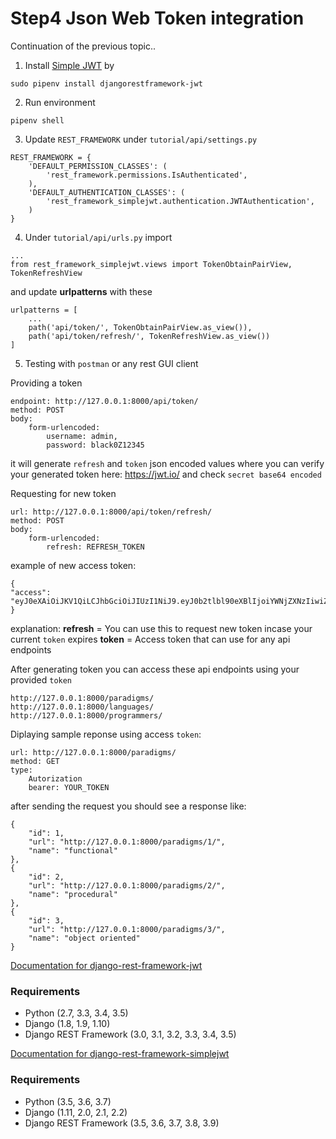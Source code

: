 # Step4 Json Web Token integration

Continuation of the previous topic..

1. Install [Simple JWT](http://getblimp.github.io/django-rest-framework-jwt/) by
```
sudo pipenv install djangorestframework-jwt
```

2. Run environment
```
pipenv shell
```

3. Update `REST_FRAMEWORK` under `tutorial/api/settings.py`
```
REST_FRAMEWORK = {
    'DEFAULT_PERMISSION_CLASSES': (
        'rest_framework.permissions.IsAuthenticated',
    ),
    'DEFAULT_AUTHENTICATION_CLASSES': (
        'rest_framework_simplejwt.authentication.JWTAuthentication',
    )
}
```

4. Under `tutorial/api/urls.py` import

```
...
from rest_framework_simplejwt.views import TokenObtainPairView, TokenRefreshView
```
and update **urlpatterns** with these
```
urlpatterns = [
    ...
    path('api/token/', TokenObtainPairView.as_view()),
    path('api/token/refresh/', TokenRefreshView.as_view())
]
```
5. Testing with `postman` or any rest GUI client

Providing a token
```
endpoint: http://127.0.0.1:8000/api/token/
method: POST
body:
    form-urlencoded: 
        username: admin, 
        password: black0Z12345
```

it will generate `refresh` and `token` json encoded values where you can verify your generated token here: https://jwt.io/ and check `secret base64 encoded`

Requesting for new token
```
url: http://127.0.0.1:8000/api/token/refresh/
method: POST
body:
    form-urlencoded:
        refresh: REFRESH_TOKEN
```

example of new access token:
```
{
"access": "eyJ0eXAiOiJKV1QiLCJhbGciOiJIUzI1NiJ9.eyJ0b2tlbl90eXBlIjoiYWNjZXNzIiwiZXhwIjoxNTYxMzU4MTM5LCJqdGkiOiJmMTc4ZjA3Y2UzNjc0ZTllYTUyOTYyYmU1NjJhM2NiOCIsInVzZXJfaWQiOjF9.YQvnZadr4HI2AexyVnlNqlbNQxwwjALNdByYT6pPoo8"
}
```

explanation: 
**refresh** = You can use this to request new token incase your current `token` expires
**token** = Access token that can use for any api endpoints

After generating token you can access these api endpoints using your provided `token`
```
http://127.0.0.1:8000/paradigms/
http://127.0.0.1:8000/languages/
http://127.0.0.1:8000/programmers/
```

Diplaying sample reponse using access `token`:
```
url: http://127.0.0.1:8000/paradigms/
method: GET 
type: 
    Autorization
    bearer: YOUR_TOKEN
```

after sending the request you should see a response like:
```
{
    "id": 1,
    "url": "http://127.0.0.1:8000/paradigms/1/",
    "name": "functional"
},
{
    "id": 2,
    "url": "http://127.0.0.1:8000/paradigms/2/",
    "name": "procedural"
},
{
    "id": 3,
    "url": "http://127.0.0.1:8000/paradigms/3/",
    "name": "object oriented"
}

```


[Documentation for django-rest-framework-jwt](http://getblimp.github.io/django-rest-framework-jwt/)
### Requirements
* Python (2.7, 3.3, 3.4, 3.5)
* Django (1.8, 1.9, 1.10)
* Django REST Framework (3.0, 3.1, 3.2, 3.3, 3.4, 3.5)


[Documentation for django-rest-framework-simplejwt](https://github.com/davesque/django-rest-framework-simplejwt)

### Requirements
* Python (3.5, 3.6, 3.7)
* Django (1.11, 2.0, 2.1, 2.2)
* Django REST Framework (3.5, 3.6, 3.7, 3.8, 3.9)

